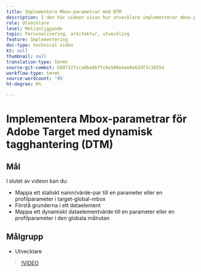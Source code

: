 ```yaml
---
title: Implementera Mbox-parametrar med DTM
description: I den här videon visas hur utvecklare implementerar mbox-parametrar med aktivering av Adobe, som tidigare kallades DTM (Adobe Dynamic Tag Management).
role: Utvecklare
level: Mellanliggande
topic: Personalisering, arkitektur, utveckling
feature: Implementering
doc-type: technical video
kt: null
thumbnail: null
translation-type: tm+mt
source-git-commit: b89732fcca0be8bffc6e580e4ae0e62df3c3655d
workflow-type: tm+mt
source-wordcount: '95'
ht-degree: 0%

---
```



# Implementera Mbox-parametrar för Adobe Target med dynamisk tagghantering (DTM)

## Mål

I slutet av videon kan du:

* Mappa ett statiskt namn/värde-par till en parameter eller en profilparameter i target-global-mbox
* Förstå grunderna i ett dataelement
* Mappa ett dynamiskt dataelementvärde till en parameter eller en profilparameter i den globala målrutan

## Målgrupp

* Utvecklare

>[!VIDEO](https://video.tv.adobe.com/v/17383/?quality=12)